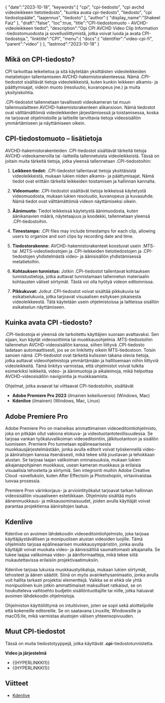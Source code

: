 {
   "date":"2023-10-18",
   "keywords":[
"cpi",
"cpi-tiedosto",
"cpi avchd videoleikkeen tietotiedosto",
"kuinka avata cpi-tiedosto",
"tiedosto",
"cpi tiedostopääte",
"laajennus",
"tiedosto"
],
   "author":{
      "display_name":"Shakeel Faiz"
},
   "draft":"false",
   "toc":true,
   "title":"CPI-tiedostomuoto - AVCHD-videoleikkeen tiedot",
   "description":"Opi CPI AVCHD Video Clip Information -tiedostomuodosta ja sovellusliittymistä, jotka voivat luoda ja avata CPI-tiedostoja.",
   "linktitle":"CPI",
   "menu":{
      "docs":{
         "identifier":"video-cpi-fi",
         "parent":"video"
}
},
   "lastmod":"2023-10-18"
}

## Mikä on CPI-tiedosto?

CPI tarkoittaa leiketietoa ja sitä käytetään yksittäisten videoleikkeiden metatietojen tallentamiseen AVCHD-hakemistorakenteessa. Nämä .CPI-tiedostot sisältävät tietoja videoleikkeistä, kuten kunkin leikkeen alkamis- ja päättymisajat, videon muoto (resoluutio, kuvanopeus jne.) ja muita yksityiskohtia.

.CPI-tiedostot tallennetaan tavallisesti videokameran tai muun tallennuslaitteen AVCHD-hakemistorakenteen alikansioon. Nämä tiedostot ovat välttämättömiä videoleikkeiden järjestämisessä ja toistamisessa, koska ne tarjoavat ohjelmistoille ja laitteille tarvittavia tietoja videosisällön ymmärtämiseen ja näyttämiseen oikein.

## CPI-tiedostomuoto – lisätietoja

AVCHD-hakemistorakenteiden .CPI-tiedostot sisältävät tärkeitä tietoja AVCHD-videokameroilla tai -laitteilla tallennetuista videoleikkeistä. Tässä on joitain muita tärkeitä tietoja, jotka yleensä tallennetaan .CPI-tiedostoihin:

1.  **Leikkeen tiedot:** .CPI-tiedostot tallentavat tietoja yksittäisistä videoleikkeistä, mukaan lukien niiden alkamis- ja päättymisajat. Nämä tiedot ovat erittäin tärkeitä leikkeiden toistamisen ja hallinnan kannalta.
    
2.  **Videomuoto:** .CPI-tiedostot sisältävät tietoja leikkeissä käytetystä videomuodosta, mukaan lukien resoluutio, kuvanopeus ja kuvasuhde. Nämä tiedot ovat välttämättömiä videon näyttämiseksi oikein.
    
3.  **Äänimuoto:** Tiedot leikkeissä käytetystä äänimuodosta, kuten äänikanavien määrä, näytetaajuus ja koodekki, tallennetaan yleensä .CPI-tiedostoihin.
    
4.  **Timestamps:** .CPI files may include timestamps for each clip, allowing users to organize and sort clips by recording date and time.
    
5.  **Tiedostorakenne:** AVCHD-hakemistorakenteet koostuvat usein .MTS- tai .M2TS-videotiedostojen ja .CPI-leikkeiden tietotiedostojen ja .CPI-tiedostojen yhdistelmästä video- ja äänisisällön yhdistämisessä metatietoihin.
    
6.  **Kohtauksen tunnistus:** Jotkin .CPI-tiedostot tallentavat kohtauksen tunnistustietoja, jotka auttavat tunnistamaan tallennetun materiaalin kohtausten väliset siirtymät. Tästä voi olla hyötyä videon editoinnissa.
    
7.  **Pikkukuvat:** Jotkut .CPI-tiedostot voivat sisältää pikkukuvia tai esikatselukuvia, jotka tarjoavat visuaalisen esityksen jokaisesta videoleikkeestä. Tätä käytetään usein ohjelmistoissa ja laitteissa sisällön esikatselun näyttämiseen.
    
## Kuinka avata CPI -tiedosto?

.CPI-tiedostoja ei yleensä ole tarkoitettu käyttäjien suoraan avattavaksi. Sen sijaan, kun käytät videosoittimia tai muokkausohjelmia .MTS-tiedostoihin tallennetun AVCHD-videosisällön kanssa, siihen liittyvä .CPI-tiedosto ladataan automaattisesti, jos se on linkitetty oikein MTS-tiedostoon. Toisin sanoen nämä .CPI-tiedostot ovat tärkeitä kulissien takana olevia tietoja, jotka auttavat videoohjelmistoja ymmärtämään ja hallitsemaan niihin liittyviä videoleikkeitä. Tämä linkitys varmistaa, että ohjelmistot voivat tulkita esimerkiksi leikkeitä, video- ja äänimuotoja ja aikaleimoja, mikä helpottaa AVCHD-videosisällön navigointia ja muokkaamista.

Ohjelmat, jotka avaavat tai viittaavat CPI-tiedostoihin, sisältävät

- **Adobe Premiere Pro 2023** (ilmainen kokeiluversio) (Windows, Mac)
- **Kdenlive** (ilmainen) (Windows, Mac, Linux)

## Adobe Premiere Pro

Adobe Premiere Pro on maineikas ammattimainen videoeditointiohjelmisto, joka on pitkään ollut vakiona elokuva- ja videotuotantoteollisuudessa. Se tarjoaa vankan työkaluvalikoiman videoeditointiin, jälkituotantoon ja sisällön luomiseen. Premiere Pro tunnetaan epälineaarisesta muokkausjärjestelmästään, jonka avulla editorit voivat työskennellä video- ja ääniraitojen kanssa itsenäisesti, mikä tekee siitä joustavan ja tehokkaan alustan. Se tarjoaa laajan valikoiman ominaisuuksia, mukaan lukien aikajanapohjainen muokkaus, usean kameran muokkaus ja erilaisia visuaalisia tehosteita ja siirtymiä. Sen integrointi muihin Adobe Creative Cloud -sovelluksiin, kuten After Effectsiin ja Photoshopiin, virtaviivaistaa luovaa prosessia.

Premiere Pron värinkorjaus- ja arviointityökalut tarjoavat tarkan hallinnan videosisällön visuaaliseen estetiikkaan. Ohjelmisto sisältää myös äänenmuokkaus- ja miksausominaisuudet, joiden avulla käyttäjät voivat parantaa projektiensa ääniraitojen laatua.

## Kdenlive

Kdenlive on avoimen lähdekoodin videoeditointiohjelmisto, joka tarjoaa käyttäjäystävällisen ja monipuolisen alustan videoiden luojille. Tämä ohjelmisto tarjoaa epälineaarisen muokkausympäristön, jonka avulla käyttäjät voivat muokata video- ja äänisisältöä saumattomasti aikajanalla. Se tukee laajaa valikoimaa video- ja ääniformaatteja, mikä tekee siitä mukautettavissa erilaisiin projektivaatimuksiin.

Kdenlive tarjoaa lukuisia muokkaustyökaluja, mukaan lukien siirtymät, tehosteet ja äänen säädöt. Siinä on myös avainkehysanimaatio, jonka avulla voit hallita tarkasti projektisi elementtejä. Vaikka se ei ehkä ole yhtä monipuolinen kuin jotkin ammattimaiset maksulliset ratkaisut, se on houkutteleva vaihtoehto budjetin sisällöntuottajille tai niille, jotka haluavat avoimen lähdekoodin ohjelmistoja.

Ohjelmiston käyttöliittymä on intuitiivinen, joten se sopii sekä aloittelijoille että kokeneille editoreille. Se on saatavana Linuxille, Windowsille ja macOS:lle, mikä varmistaa alustojen välisen yhteensopivuuden.

## Muut CPI-tiedostot

Tässä on muita tiedostotyyppejä, jotka käyttävät **.cpi**-tiedostotunnistetta.

**Video ja järjestelmä**
- {{HYPERLINKKI1}}
- {{HYPERLINKKI1}}

## Viitteet
* [Kdenlive](https://en.wikipedia.org/wiki/Kdenlive)


